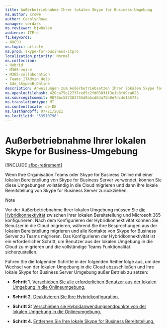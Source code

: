 ```yaml
---
title: Außerbetriebnahme Ihrer lokalen Skype for Business-Umgebung
ms.author: crowe
author: CarolynRowe
manager: serdars
ms.reviewer: bjwhalen
audience: ITPro
f1.keywords:
- NOCSH
ms.topic: article
ms.prod: skype-for-business-itpro
localization_priority: Normal
ms.collection:
- Hybrid
- M365-voice
- M365-collaboration
- Teams_ITAdmin_Help
- Adm_Skype4B_Online
description: Anweisungen zum Außerbetriebsetzen Ihrer lokalen Skype for Business Umgebung.
ms.openlocfilehash: 420ca75e12737ce85c2fd03031f3e1b8fd9ca625
ms.sourcegitcommit: 9879bc587382755d9a5cd63a75b0e7dc4e15574c
ms.translationtype: MT
ms.contentlocale: de-DE
ms.lasthandoff: 07/21/2021
ms.locfileid: "53510796"
---
```

# <a name="decommission-your-on-premises-skype-for-business-environment"></a>Außerbetriebnahme Ihrer lokalen Skype for Business-Umgebung

[!INCLUDE [sfbo-retirement](../../Hub/includes/sfbo-retirement.md)]

Wenn Ihre Organisation Teams oder Skype for Business Online mit einer lokalen Bereitstellung von Skype for Business Server verwendet, können Sie diese Umgebungen vollständig in die Cloud migrieren und dann ihre lokale Bereitstellung von Skype for Business Server zurückziehen. 

> [!NOTE]
> Vor der Außerbetriebnahme Ihrer lokalen Umgebung müssen Sie [die Hybridkonnektivität](configure-hybrid-connectivity.md) zwischen Ihrer lokalen Bereitstellung und Microsoft 365 konfigurieren. Nach dem Konfigurieren der Hybridkonnektivität können Sie Benutzer in die Cloud migrieren, während Sie ihre Besprechungen aus der lokalen Bereitstellung migrieren und alle Kontakte von Skype for Business Server zu Teams migrieren. Das Konfigurieren der Hybridkonnektivität ist ein erforderlicher Schritt, um Benutzer aus der lokalen Umgebung in die Cloud zu migrieren und die vollständige Teams Funktionalität sicherzustellen.

Führen Sie die folgenden Schritte in der folgenden Reihenfolge aus, um den Wechsel von der lokalen Umgebung in die Cloud abzuschließen und Ihre lokale Skype for Business Server Umgebung außer Betrieb zu setzen:

- **Schritt 1.** [Verschieben Sie alle erforderlichen Benutzer aus der lokalen Umgebung in die Onlineumgebung.](decommission-move-on-prem-users.md)

- **Schritt 2.** [Deaktivieren Sie Ihre Hybridkonfiguration.](cloud-consolidation-disabling-hybrid.md)

- **Schritt 3:** [Verschieben sie Hybridanwendungsendpunkte von der lokalen Umgebung in die Onlineumgebung.](decommission-move-on-prem-endpoints.md)

- **Schritt 4.** [Entfernen Sie Ihre lokale Skype for Business Bereitstellung.](decommission-remove-on-prem.md)

